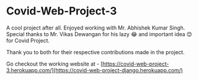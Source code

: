 # Covid-Web-Project-3


A cool project after all. Enjoyed working with Mr. Abhishek Kumar Singh. 
Special thanks to Mr. Vikas Dewangan for his lazy 😂 and important idea 😊 for Covid Project.

Thank you to both for their respective contributions made in the project.

 Go checkout the working website at - [https://covid-web-project-3.herokuapp.com/](https://covid-web-project-django.herokuapp.com/)
